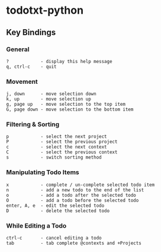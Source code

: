 todotxt-python
==============

Key Bindings
------------

### General

    ?            - display this help message
    q, ctrl-c    - quit

### Movement

    j, down      - move selection down
    k, up        - move selection up
    g, page up   - move selection to the top item
    G, page down - move selection to the bottom item

### Filtering & Sorting

    p            - select the next project
    P            - select the previous project
    c            - select the next context
    C            - select the previous context
    s            - switch sorting method

### Manipulating Todo Items

    x            - complete / un-complete selected todo item
    n            - add a new todo to the end of the list
    o            - add a todo after the selected todo
    O            - add a todo before the selected todo
    enter, A, e  - edit the selected todo
    D            - delete the selected todo

### While Editing a Todo

    ctrl-c       - cancel editing a todo
    tab          - tab complete @contexts and +Projects
